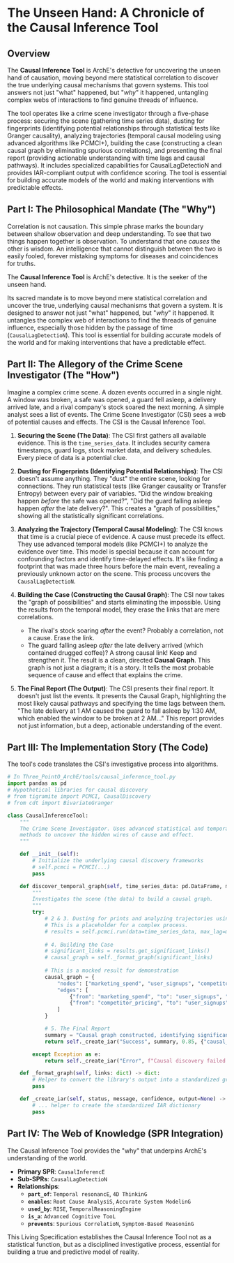 # The Unseen Hand: A Chronicle of the Causal Inference Tool

## Overview

The **Causal Inference Tool** is ArchE's detective for uncovering the unseen hand of causation, moving beyond mere statistical correlation to discover the true underlying causal mechanisms that govern systems. This tool answers not just "what" happened, but "*why*" it happened, untangling complex webs of interactions to find genuine threads of influence.

The tool operates like a crime scene investigator through a five-phase process: securing the scene (gathering time series data), dusting for fingerprints (identifying potential relationships through statistical tests like Granger causality), analyzing trajectories (temporal causal modeling using advanced algorithms like PCMCI+), building the case (constructing a clean causal graph by eliminating spurious correlations), and presenting the final report (providing actionable understanding with time lags and causal pathways). It includes specialized capabilities for CausalLagDetectioN and provides IAR-compliant output with confidence scoring. The tool is essential for building accurate models of the world and making interventions with predictable effects.

## Part I: The Philosophical Mandate (The "Why")

Correlation is not causation. This simple phrase marks the boundary between shallow observation and deep understanding. To see that two things happen together is observation. To understand that one *causes* the other is wisdom. An intelligence that cannot distinguish between the two is easily fooled, forever mistaking symptoms for diseases and coincidences for truths.

The **Causal Inference Tool** is ArchE's detective. It is the seeker of the unseen hand.

Its sacred mandate is to move beyond mere statistical correlation and uncover the true, underlying causal mechanisms that govern a system. It is designed to answer not just "what" happened, but "*why*" it happened. It untangles the complex web of interactions to find the threads of genuine influence, especially those hidden by the passage of time (`CausalLagDetectioN`). This tool is essential for building accurate models of the world and for making interventions that have a predictable effect.

## Part II: The Allegory of the Crime Scene Investigator (The "How")

Imagine a complex crime scene. A dozen events occurred in a single night. A window was broken, a safe was opened, a guard fell asleep, a delivery arrived late, and a rival company's stock soared the next morning. A simple analyst sees a list of events. The Crime Scene Investigator (CSI) sees a web of potential causes and effects. The CSI is the Causal Inference Tool.

1.  **Securing the Scene (The Data)**: The CSI first gathers all available evidence. This is the `time_series_data`. It includes security camera timestamps, guard logs, stock market data, and delivery schedules. Every piece of data is a potential clue.

2.  **Dusting for Fingerprints (Identifying Potential Relationships)**: The CSI doesn't assume anything. They "dust" the entire scene, looking for connections. They run statistical tests (like Granger causality or Transfer Entropy) between every pair of variables. "Did the window breaking happen *before* the safe was opened?", "Did the guard falling asleep happen *after* the late delivery?". This creates a "graph of possibilities," showing all the statistically significant correlations.

3.  **Analyzing the Trajectory (Temporal Causal Modeling)**: The CSI knows that time is a crucial piece of evidence. A cause must precede its effect. They use advanced temporal models (like PCMCI+) to analyze the evidence over time. This model is special because it can account for confounding factors and identify time-delayed effects. It's like finding a footprint that was made three hours before the main event, revealing a previously unknown actor on the scene. This process uncovers the `CausalLagDetectioN`.

4.  **Building the Case (Constructing the Causal Graph)**: The CSI now takes the "graph of possibilities" and starts eliminating the impossible. Using the results from the temporal model, they erase the links that are mere correlations.
    *   The rival's stock soaring *after* the event? Probably a correlation, not a cause. Erase the link.
    *   The guard falling asleep *after* the late delivery arrived (which contained drugged coffee)? A strong causal link! Keep and strengthen it.
    The result is a clean, directed **Causal Graph**. This graph is not just a diagram; it is a story. It tells the most probable sequence of cause and effect that explains the crime.

5.  **The Final Report (The Output)**: The CSI presents their final report. It doesn't just list the events. It presents the Causal Graph, highlighting the most likely causal pathways and specifying the time lags between them. "The late delivery at 1 AM caused the guard to fall asleep by 1:30 AM, which enabled the window to be broken at 2 AM..." This report provides not just information, but a deep, actionable understanding of the event.

## Part III: The Implementation Story (The Code)

The tool's code translates the CSI's investigative process into algorithms.

```python
# In Three_PointO_ArchE/tools/causal_inference_tool.py
import pandas as pd
# Hypothetical libraries for causal discovery
# from tigramite import PCMCI, CausalDiscovery
# from cdt import BivariateGranger

class CausalInferenceTool:
    """
    The Crime Scene Investigator. Uses advanced statistical and temporal
    methods to uncover the hidden wires of cause and effect.
    """

    def __init__(self):
        # Initialize the underlying causal discovery frameworks
        # self.pcmci = PCMCI(...)
        pass

    def discover_temporal_graph(self, time_series_data: pd.DataFrame, max_lag: int) -> dict:
        """
        Investigates the scene (the data) to build a causal graph.
        """
        try:
            # 2 & 3. Dusting for prints and analyzing trajectories using a powerful algorithm
            # This is a placeholder for a complex process.
            # results = self.pcmci.run(data=time_series_data, max_lag=max_lag)
            
            # 4. Building the Case
            # significant_links = results.get_significant_links()
            # causal_graph = self._format_graph(significant_links)
            
            # This is a mocked result for demonstration
            causal_graph = {
                "nodes": ["marketing_spend", "user_signups", "competitor_pricing"],
                "edges": [
                    {"from": "marketing_spend", "to": "user_signups", "lag": 2, "strength": 0.85},
                    {"from": "competitor_pricing", "to": "user_signups", "lag": 0, "strength": -0.6}
                ]
            }

            # 5. The Final Report
            summary = "Causal graph constructed, identifying significant temporal links."
            return self._create_iar("Success", summary, 0.85, {"causal_graph": causal_graph})

        except Exception as e:
            return self._create_iar("Error", f"Causal discovery failed: {e}", 0.2)

    def _format_graph(self, links: dict) -> dict:
        # Helper to convert the library's output into a standardized graph format.
        pass

    def _create_iar(self, status, message, confidence, output=None) -> dict:
        # ... helper to create the standardized IAR dictionary
        pass
```

## Part IV: The Web of Knowledge (SPR Integration)

The Causal Inference Tool provides the "why" that underpins ArchE's understanding of the world.

*   **Primary SPR**: `CausalInferencE`
*   **Sub-SPRs**: `CausalLagDetectioN`
*   **Relationships**:
    *   **`part_of`**: `Temporal resonancE`, `4D ThinkinG`
    *   **`enables`**: `Root Cause AnalysiS`, `Accurate System ModelinG`
    *   **`used_by`**: `RISE`, `TemporalReasoningEngine`
    *   **`is_a`**: `Advanced Cognitive TooL`
    *   **`prevents`**: `Spurious CorrelatioN`, `Symptom-Based ReasoninG`

This Living Specification establishes the Causal Inference Tool not as a statistical function, but as a disciplined investigative process, essential for building a true and predictive model of reality.
